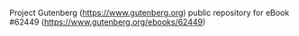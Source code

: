 Project Gutenberg (https://www.gutenberg.org) public repository for
eBook #62449 (https://www.gutenberg.org/ebooks/62449)
